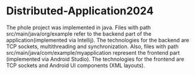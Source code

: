 # Distributed-Application2024



The phole project was implemented in java. Files with path src/main/java/org/example refer to the backend part of the application(implemented via Intellij). The technologies for the backend are TCP sockets, multithreading and synchronization. Also, files with path src/main/java/com/example/myapplication represent the frontend part (implemented via Android Studio). The technologies for the frontend are TCP sockets and Android UI components (XML layouts).
